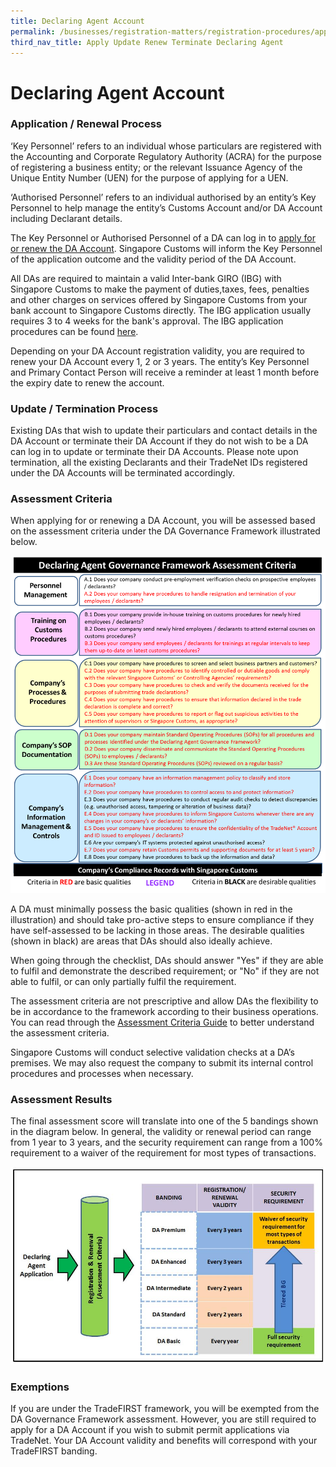 ```yaml
---
title: Declaring Agent Account
permalink: /businesses/registration-matters/registration-procedures/apply-update-renew-terminate-declaring-agent-account-and-declarant/declaring-agent-account
third_nav_title: Apply Update Renew Terminate Declaring Agent
---
```


# Declaring Agent Account

### Application / Renewal Process

‘Key Personnel’ refers to an individual whose particulars are registered with the Accounting and Corporate Regulatory Authority (ACRA) for the purpose of registering a business entity; or the relevant Issuance Agency of the Unique Entity Number (UEN) for the purpose of applying for a UEN.

‘Authorised Personnel’ refers to an individual authorised by an entity’s Key Personnel to help manage the entity’s Customs Account and/or DA Account including Declarant details.

The Key Personnel or Authorised Personnel of a DA can log in to [apply for or renew the DA Account](https://www.tradenet.gov.sg/TN41EFORM/tds/sp/splogin.do?action=init_acct). Singapore Customs will inform the Key Personnel of the application outcome and the validity period of the DA Account.

All DAs are required to maintain a valid Inter-bank GIRO (IBG) with Singapore Customs to make the payment of duties,taxes, fees, penalties and other charges on services offered by Singapore Customs from your bank account to Singapore Customs directly. The IBG application usually requires 3 to 4 weeks for the bank's approval. The IBG application procedures can be found  [here](/businesses/registration-matters/registration-procedures/apply-for-inter-bank-giro).

Depending on your DA Account registration validity, you are required to renew your DA Account every 1, 2 or 3 years. The entity’s Key Personnel and Primary Contact Person will receive a reminder at least 1 month before the expiry date to renew the account.

### Update / Termination Process

Existing DAs that wish to update their particulars and contact details in the DA Account or terminate their DA Account if they do not wish to be a DA can log in to update or terminate their DA Accounts. Please note upon termination, all the existing Declarants and their TradeNet IDs registered under the DA Accounts will be terminated accordingly.

### Assessment Criteria

When applying for or renewing a DA Account, you will be assessed based on the assessment criteria under the DA Governance Framework illustrated below.

**![Layered Enforcement](/images/DAA.png)**

A DA must minimally possess the basic qualities (shown in red in the illustration) and should take pro-active steps to ensure compliance if they have self-assessed to be lacking in those areas. The  desirable qualities  (shown in black) are areas that DAs should also ideally achieve.

When going through the checklist, DAs should answer "Yes" if they are  able to fulfil  and demonstrate the described requirement; or "No" if they are  not able to fulfil, or can only  partially fulfil the requirement.

The assessment criteria are not prescriptive and allow DAs the flexibility to be in accordance to the framework according to their business operations. You can read through the [Assessment Criteria Guide](https://www.customs.gov.sg/-/media/cus/files/business/registering-to-trade/reg-procedures/reg-as-da/assessmentcriteriaguide.pdf?la=en&hash=C4D8361A2132AFBC3664B905A4775A30F567548A) to better understand the assessment criteria.

Singapore Customs will conduct selective validation checks at a DA’s premises. We may also request the company to submit its internal control procedures and processes when necessary.

### Assessment Results

The final assessment score will translate into one of the 5 bandings shown in the diagram below. In general, the validity or renewal period can range from 1 year to 3 years, and the security requirement can range from a 100% requirement to a waiver of the requirement for most types of transactions.


**![Layered Enforcement](/images/DAA2.jpg)**

### Exemptions

If you are under the TradeFIRST framework, you will be exempted from the DA Governance Framework assessment. However, you are still required to apply for a DA Account if you wish to submit permit applications via TradeNet. Your DA Account validity and benefits will correspond with your TradeFIRST banding.
